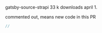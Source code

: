 gatsby-source-strapi
33 k downloads april 1.

[]()

commented out, means new code in this PR

```js
//
```

